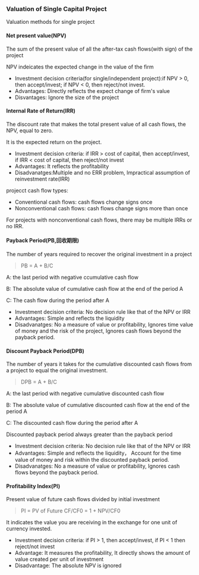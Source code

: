 ### Valuation of Single Capital Project

Valuation methods for single project

#### Net present value(NPV)

The sum of the present value of all the after-tax cash flows(with sign) of the project

NPV indeicates the expected change in the value of the firm
- Investment decision criteria(for single/independent project):if NPV > 0, then accept/invest; if NPV < 0, then reject/not invest.
- Advantages: Directly reflects the expect change of firm's value
- Disvantages: Ignore the size of the project

#### Internal Rate of Return(IRR)

The discount rate that makes the total present value of all cash flows, the NPV, equal to zero.

It is the expected return on the project.
- Investment decision criteria: if IRR > cost of capital, then accept/invest, if IRR < cost of capital, then reject/not invest
- Advantages: It reflects the profitability
- Disadvanatges:Multiple and no ERR problem, Impractical assumption of reinvestment rate(IRR)

projecct cash flow types:
- Conventional cash flows: cash flows change signs once
- Nonconventional cash flows: cash flows change signs more than once

For projects with nonconventional cash flows, there may be multiple IRRs or no IRR.

#### Payback Period(PB,回收期限)

The number of years required to recover the original investment in a project

> PB = A + B/C

A: the last period with negative ccumulative cash flow

B: The absolute value of cumulative cash flow at the end of the period A

C: The cash flow during the period after A

- Investment decision criteria: No decision rule like that of the NPV or IRR
- Advantages: Simple and reflects the liquidity
- Disadvanatges: No a measure of value or profitability, Ignores time value of money and the risk of the project, Ignores cash flows beyond the payback period.

#### Discount Payback Period(DPB)

The number of years it takes for the cumulative discounted cash flows from a project to equal the original investment.

> DPB = A + B/C

A: the last period with negative cumulative discounted cash flow

B: The absolute value of cumulative discounted cash flow at the end of the period A

C: The discounted cash flow during the period after A

Discounted payback period always greater than the payback period
- Investment decision criteria: No decision rule like that of the NPV or IRR
- Advantages: Simple and reflects the liquidity， Account for the time value of money and risk within the discounted payback period.
- Disadvanatges: No a measure of value or profitability, Ignores cash flows beyond the payback period.

#### Profitability Index(PI)

Present value of future cash flows divided by initial investment

> PI = PV of Future CF/CF0 = 1 + NPV/CF0

It indicates the value you are receiving in the exchange for one unit of currency invested.

- Investment decision criteria: if PI > 1, then accept/invest, if PI < 1 then reject/not invest
- Advantage: It measures the profitability, It directly shows the amount of value created per unit of investment
- Disadvantage: The absolute NPV is ignored

